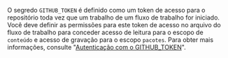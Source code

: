 O segredo `GITHUB_TOKEN` é definido como um token de acesso para o repositório toda vez que um trabalho de um fluxo de trabalho for iniciado. Você deve definir as permissões para este token de acesso no arquivo do fluxo de trabalho para conceder acesso de leitura para o escopo de `conteúdo` e acesso de gravação para o escopo `pacotes`. Para obter mais informações, consulte "[Autenticação com o GITHUB_TOKEN](/actions/configuring-and-managing-workflows/authenticating-with-the-github_token)".

